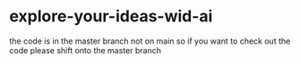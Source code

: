 # explore-your-ideas-wid-ai


the code is in the master branch not on main so if you want to check out the code please shift onto the master branch 
